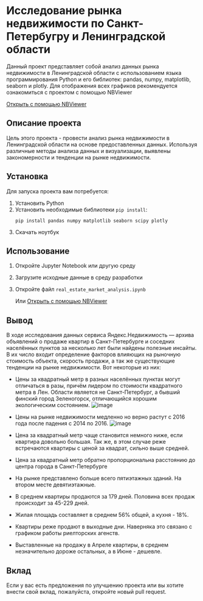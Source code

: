 # Исследование рынка недвижимости по Санкт-Петербугру и Ленинградской области
Данный проект представляет собой анализ данных рынка недвижимости в Ленинградской области с использованием языка программирования Python и его библиотек: pandas, numpy, matplotlib, seaborn и plotly.
Для отображения всех графиков рекомендуется ознакомиться с проектом с помощью NBViewer

[Открыть с помощью NBViewer](https://nbviewer.org/github/AlexandrBaranov7/yandex-praktikum-projects/blob/main/Исследование%20рынка%20недвижимости%20СПБ/real_estate_market_analysis.ipynb)
## Описание проекта
Цель этого проекта - провести анализ рынка недвижимости в Ленинградской области на основе предоставленных данных. Используя различные методы анализа данных и визуализации, выявлены закономерности и тенденции на рынке недвижимости.
## Установка
Для запуска проекта вам потребуется:
1. Установить Python
2. Установить необходимые библиотеки `pip install`:
   ```shell
   pip install pandas numpy matplotlib seaborn scipy plotly
   ```
3. Скачать ноутбук
## Использование
1. Откройте Jupyter Notebook или другую среду
2. Загрузите исходные данные в среду разработки
3. Откройте файл `real_estate_market_analysis.ipynb`

   Или
  [Открыть с помощью NBViewer](https://nbviewer.org/github/AlexandrBaranov7/yandex-praktikum-projects/blob/main/Исследование%20рынка%20недвижимости%20СПБ/real_estate_market_analysis.ipynb)
## Вывод
В ходе исследования данных сервиса Яндекс.Недвижимость — архива объявлений о продаже квартир в Санкт-Петербурге и соседних населённых пунктов за несколько лет были найдены полезные инсайты.
В их число входит определение факторов влияющих на рыночную стоимость объекта, скорость продажи, а так же существующие тенденции на рынке недвижимости. Вот некоторые из них:

- Цены за квадратный метр в разных населённых пунктах могут отличаться в разы, причём лидером по стоимости квадратного метра в Лен. Области является не Санкт-Петербург, а бывший финский город Зеленогорск, отличающийся хорошим экологическим состоянием.
![image](https://sun9-13.userapi.com/impg/uZbqtlMH9AuznhFQCtfKm2SQRlWRq__SCTe2KQ/IOc20MO_jTM.jpg?size=1345x608&quality=96&sign=eed795e7bdf4ec4dc58234a05cd29663&type=album)
  
- Цены на рынке недвижимости медленно но верно растут с 2016 года после падения с 2014 по 2016.
![image](https://github.com/AlexandrBaranov7/yandex-praktikum-projects/assets/115564753/4a14d396-e8d4-408e-b7c5-cdad99195a6f)

- Цена за квадратный метр чаще становится немного ниже, если квартира довольно большая. Так же, в этом случае реже встречаются квартиры с ценой за квадрат, сильно выше средней.

- Цена за квадратный метр обратно пропорциональна расстоянию до центра города в Санкт-Петербурге 

- На рынке представлено больше всего пятиэтажных зданий. На втором месте девятиэтажные. 

- В среднем квартиры продаются за 179 дней. Половина всех продаж происходит за 45-229 дней. 

- Жилая площадь составляет в среднем 56% общей, а кухня - 18%. 

- Квартиры реже продают в выходные дни. Наверняка это связано с графиком работы риелторских агенств. 

- Выставленные на продажу в Апреле квартиры, в среднем незначительно дороже остальных, а в Июне - дешевле.

## Вклад
Если у вас есть предложения по улучшению проекта или вы хотите внести свой вклад, пожалуйста, откройте новый pull request.

